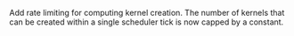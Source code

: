 Add rate limiting for computing kernel creation. The number of kernels that can be created within a single scheduler tick is now capped by a constant.
